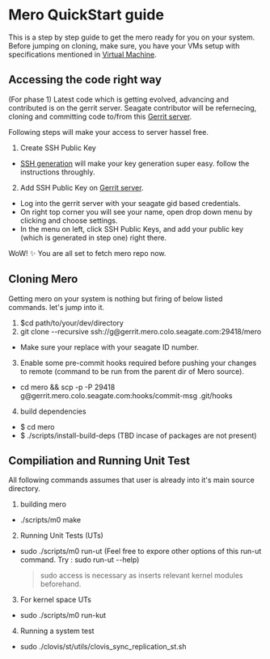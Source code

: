 # Mero QuickStart guide
This is a step by step guide to get the mero ready for you on your system.
Before jumping on cloning, make sure, you have your VMs setup with specifications mentioned in [Virtual Machine](VIRTUAL_MACHINE.md).

## Accessing the code right way
(For phase 1) Latest code which is getting evolved, advancing and contributed is on the gerrit server.
Seagate contributor will be refernecing, cloning and committing code to/from this [Gerrit server](http://gerrit.mero.colo.seagate.com:8080).

Following steps will make your access to server hassel free.

1. Create SSH Public Key
  * [SSH generation](https://git-scm.com/book/en/v2/Git-on-the-Server-Generating-Your-SSH-Public-Key) will make your key generation super easy. follow the instructions throughly.
2. Add SSH Public Key on [Gerrit server](http://gerrit.mero.colo.seagate.com:8080).
  * Log into the gerrit server with your seagate gid based credentials.
  * On right top corner you will see your name, open drop down menu by clicking and choose settings.
  * In the menu on left, click SSH Public Keys, and add your public key (which is generated in step one) right there.

WoW! :sparkles:
You are all set to fetch mero repo now. 

## Cloning Mero
Getting mero on your system is nothing but firing of below listed commands. let's jump into it.
1. $cd path/to/your/dev/directory
2. git clone --recursive ssh://g<yourGID>@gerrit.mero.colo.seagate.com:29418/mero
  * Make sure your replace <yourGID> with your seagate ID number.
3. Enable some pre-commit hooks required before pushing your changes to remote (command to be run from the parent dir of Mero source).
  * cd mero && scp -p -P 29418 g<yourGId>@gerrit.mero.colo.seagate.com:hooks/commit-msg .git/hooks
4. build dependencies
  * $ cd mero
  * $ ./scripts/install-build-deps (TBD incase of packages are not present)

## Compiliation and Running Unit Test
All following commands assumes that user is already into it's main source directory.
1. building mero
  * ./scripts/m0 make
2. Running Unit Tests (UTs)
  * sudo ./scripts/m0 run-ut (Feel free to expore other options of this run-ut command. Try : sudo run-ut --help)
    > sudo access is necessary as inserts relevant kernel modules beforehand.
3. For kernel space UTs
  * sudo ./scripts/m0 run-kut
4. Running a system test
  * sudo ./clovis/st/utils/clovis_sync_replication_st.sh


